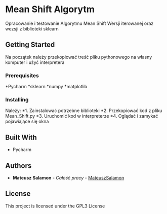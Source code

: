 # Mean Shift Algorytm

Opracowanie i testowanie Algorytmu Mean Shift
Wersji iterowanej oraz wezsji z biblioteki sklearn

## Getting Started

Na początek należy przekopiować treść pliku pythonowego na własny komputer i użyć interpretera 

### Prerequisites

*Pycharm
*sklearn
*numpy
*matplotlib

### Installing

Należy: 
*1. Zainstalować potrzebne biblioteki
*2. Przekopiować kod z pliku Mean_Shift.py
*3. Uruchomić kod w interpreterze
*4. Oglądać i zamykać pojawiające się okna


## Built With

* Pycharm

## Authors

* **Mateusz Salamon** - *Całość pracy* - [MateuszSalamon](https://github.com/MateuszSalamon)

## License

This project is licensed under the GPL3 License
